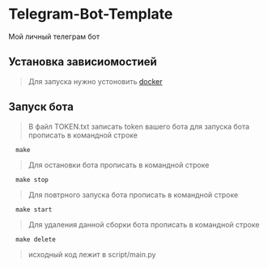 # Telegram-Bot-Template
Мой личный телеграм бот

## Установка зависиомостией

>Для запуска нужно устоновить <a href=www.docker.com>docker</a> 

## Запуск бота

>В файл TOKEN.txt записать token вашего бота для запуска бота прописать в командной строке 
``` 
  make
```
>Для остановки бота прописать в командной строке 
```
  make stop
```
>Для повтрного запуска бота прописать в командной строке 
```
  make start
```
>Для удаления данной сборки бота прописать в командной строке 
```
  make delete
```
>исходный код лежит в script/main.py
